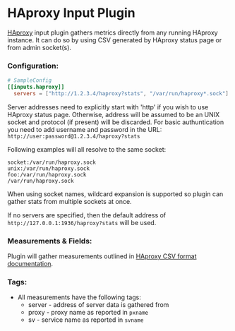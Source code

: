 # HAproxy Input Plugin

[HAproxy](http://www.haproxy.org/) input plugin gathers metrics directly from any running HAproxy instance. It can do so by using CSV generated by HAproxy status page or from admin socket(s).

### Configuration:

```toml
# SampleConfig
[[inputs.haproxy]]
  servers = ["http://1.2.3.4/haproxy?stats", "/var/run/haproxy*.sock"]
```

Server addresses need to explicitly start with 'http' if you wish to use HAproxy status page. Otherwise, address will be assumed to be an UNIX socket and protocol (if present) will be discarded.
For basic authuntication you need to add username and password in the URL: `http://user:password@1.2.3.4/haproxy?stats`

Following examples will all resolve to the same socket:
```
socket:/var/run/haproxy.sock
unix:/var/run/haproxy.sock
foo:/var/run/haproxy.sock
/var/run/haproxy.sock
```

When using socket names, wildcard expansion is supported so plugin can gather stats from multiple sockets at once.

If no servers are specified, then the default address of `http://127.0.0.1:1936/haproxy?stats` will be used.

### Measurements & Fields:

Plugin will gather measurements outlined in [HAproxy CSV format documentation](https://cbonte.github.io/haproxy-dconv/1.5/configuration.html#9.1).

### Tags:

- All measurements have the following tags:
    - server - address of server data is gathered from
    - proxy - proxy name as reported in `pxname`
	- sv - service name as reported in `svname`

